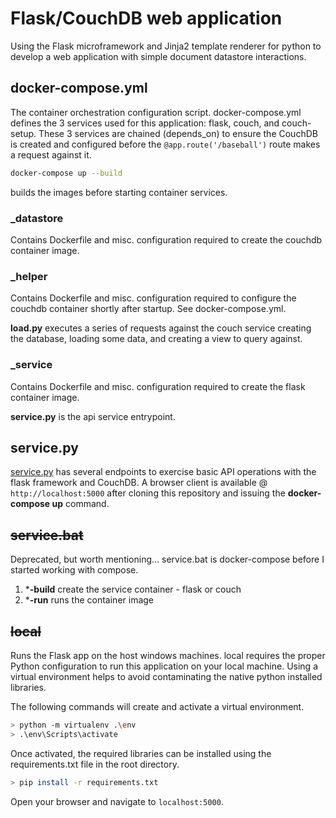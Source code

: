 # Flask/CouchDB web application

Using the Flask microframework and Jinja2 template renderer for python to develop a web application with simple document datastore interactions.

## docker-compose.yml

The container orchestration configuration script.  docker-compose.yml defines the 3 services used for this application: flask, couch, and couch-setup.  These 3 services are chained (depends_on) to ensure the CouchDB is created and configured before the `@app.route('/baseball')` route makes a request against it.

```sh
docker-compose up --build
```
builds the images before starting container services.

### _datastore

Contains Dockerfile and misc. configuration required to create the couchdb container image.

### _helper

Contains Dockerfile and misc. configuration required to configure the couchdb container shortly after startup.  See docker-compose.yml.

**load.py** executes a series of requests against the couch service creating the database, loading some data, and creating a view to query against.

### _service

Contains Dockerfile and misc. configuration required to create the flask container image.

**service.py** is the api service entrypoint.

## service.py

[service.py](https://github.com/Floresj4/flask-couch-app/blob/master/service.py "Flask entry point") has several endpoints to exercise basic API operations with the flask framework and CouchDB.  A browser client is available @ `http://localhost:5000` after cloning this repository and issuing the **docker-compose up** command.

## ~~service.bat~~

Deprecated, but worth mentioning... service.bat is docker-compose before I started working with compose.

1. ***-build** create the service container - flask or couch
2. ***-run** runs the container image

## ~~local~~

Runs the Flask app on the host windows machines. local requires the proper Python configuration to run this application on your local machine.  Using a virtual environment helps to avoid contaminating the native python installed libraries.  

The following commands will create and activate a virtual environment.

```sh
> python -m virtualenv .\env
> .\env\Scripts\activate
```

Once activated, the required libraries can be installed using the requirements.txt file in the root directory.

```sh
> pip install -r requirements.txt
```

Open your browser and navigate to `localhost:5000`.